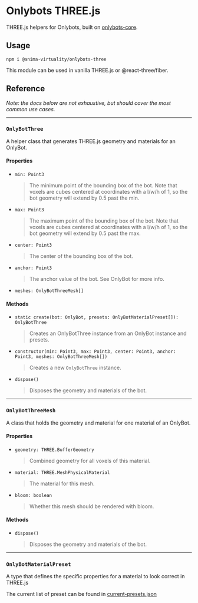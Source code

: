 # Onlybots THREE.js

THREE.js helpers for Onlybots, built on [onlybots-core](https://github.com/animavirtuality/onlybots-core).

## Usage

```
npm i @anima-virtuality/onlybots-three
```

This module can be used in vanilla THREE.js or @react-three/fiber.

## Reference

_Note: the docs below are not exhaustive, but should cover the most common use cases._

________________________________________________________________________________________________________________________
### `OnlyBotThree`

A helper class that generates THREE.js geometry and materials for an OnlyBot.

#### Properties

- `min: Point3`
  > The minimum point of the bounding box of the bot.  Note that voxels are cubes centered at coordinates with a l/w/h of 1, so the bot geometry will extend by 0.5 past the min.
- `max: Point3`
  > The maximum point of the bounding box of the bot.  Note that voxels are cubes centered at coordinates with a l/w/h of 1, so the bot geometry will extend by 0.5 past the max.
- `center: Point3`
  > The center of the bounding box of the bot.
- `anchor: Point3`
  > The anchor value of the bot.  See OnlyBot for more info.
- `meshes: OnlyBotThreeMesh[]`

#### Methods

- `static create(bot: OnlyBot, presets: OnlyBotMaterialPreset[]): OnlyBotThree`
  > Creates an OnlyBotThree instance from an OnlyBot instance and presets.
- `constructor(min: Point3, max: Point3, center: Point3, anchor: Point3, meshes: OnlyBotThreeMesh[])`
  > Creates a new `OnlyBotThree` instance.
- `dispose()`
  > Disposes the geometry and materials of the bot.
 
________________________________________________________________________________________________________________________
### `OnlyBotThreeMesh`

A class that holds the geometry and material for one material of an OnlyBot.

#### Properties

- `geometry: THREE.BufferGeometry`
  > Combined geometry for all voxels of this material.
- `material: THREE.MeshPhysicalMaterial`
  > The material for this mesh.
- `bloom: boolean`
  > Whether this mesh should be rendered with bloom.

#### Methods

- `dispose()`
  > Disposes the geometry and materials of the bot.

________________________________________________________________________________________________________________________
### `OnlyBotMaterialPreset`

A type that defines the specific properties for a material to look correct in THREE.js

The current list of preset can be found in [current-presets.json](https://github.com/animavirtuality/onlybots-three/blob/main/current-presets.json)